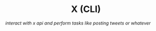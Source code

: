 <h1 align="center">X (CLI)</h1>

<i>interact with x api and perform tasks like posting tweets or whatever</i>
